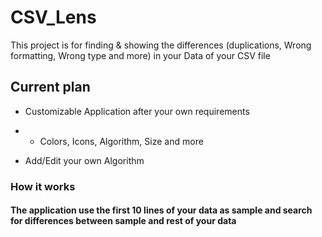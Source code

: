 # CSV_Lens
This project is for finding & showing the differences (duplications, Wrong formatting, Wrong type and more) in your Data of your CSV file

## Current plan 

* Customizable Application after your own requirements

* * Colors, Icons, Algorithm, Size and more

* Add/Edit your own Algorithm

### How it works

#### The application use the first 10 lines of your data as sample and search for differences between sample and rest of your data
